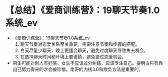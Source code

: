 # 【总结】《爱商训练营》：19聊天节奏1.0系统_ev

-   《爱商训练营》：19聊天节奏1.0系统_ev
    1.  聊天节奏对恋爱关系至关重要，需要注意节奏和步骤的搭配。
    2.  白天尽量少聊天，晚上更适合聊天，避免过度聊天导致失去机会。
    3.  在选择聊天时间和环境上要谨慎，避免错过恋爱机会。
-   男生可能对别人有好感，女生不应该过分纠结，应该专注自己。要明白只有靠自己努力得来的才会被珍惜。南哥的内核3.0和欺负方法是重要的。